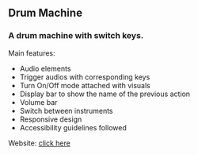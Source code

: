 ## Drum Machine

### A drum machine with switch keys.

Main features:

- Audio elements
- Trigger audios with corresponding keys
- Turn On/Off mode attached with visuals
- Display bar to show the name of the previous action
- Volume bar
- Switch between instruments
- Responsive design
- Accessibility guidelines followed

Website: [click here](https://nextjs-drum-machine.vercel.app/)
